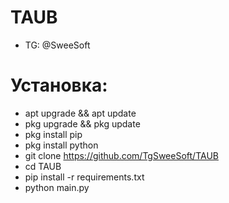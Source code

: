 # TAUB
* TG: @SweeSoft
# Установка:
* apt upgrade && apt update
* pkg upgrade && pkg update
* pkg install pip
* pkg install python
* git clone https://github.com/TgSweeSoft/TAUB
* cd TAUB
* pip install -r requirements.txt
* python main.py
